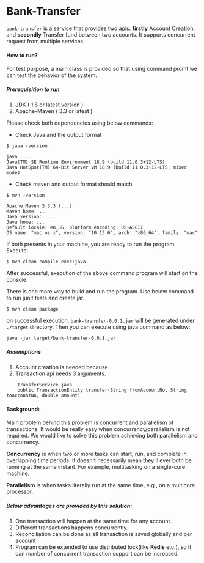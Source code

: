 # Bank-Transfer

`bank-transfer` is a service that provides two apis. **firstly** Account Creation.
and **secondly** Transfer fund between two accounts. It supports concurrent request from multiple services.

#### How to run?
 
For test purpose, a main class is provided so that using command promt we can test the behavior of the system.

##### Prerequisition to run
1. JDK ( 1.8 or latest version )
2. Apache-Maven ( 3.3 or latest ) 

Please check both dependencies using below commands:
* Check Java and the output format 
```
$ java -version

java ....
Java(TM) SE Runtime Environment 18.9 (build 11.0.3+12-LTS)
Java HotSpot(TM) 64-Bit Server VM 18.9 (build 11.0.3+12-LTS, mixed mode)
```
* Check maven and output format should match
```
$ mvn -version

Apache Maven 3.3.3 (...)
Maven home: ...
Java version: ....
Java home: ...
Default locale: en_SG, platform encoding: US-ASCII
OS name: "mac os x", version: "10.13.6", arch: "x86_64", family: "mac"
```

If both presents in your machine, you are ready to run the program. Execute:
```
$ mvn clean compile exec:java 
```
After successful, execution of the above command program will start on the console.

There is one more way to build and run the program. 
Use below command to run junit tests and create jar.
```
$ mvn clean package
```
on successful execution, `bank-transfer-0.0.1.jar` will be generated under `./target` directory.
Then you can execute using java command as below:
```
java -jar target/bank-transfer-0.0.1.jar
```
##### Assumptions
1. Account creation is needed because
2. Transaction api needs 3 arguments.
```
    TransferService.java
    public TransactionEntity transfer(String fromAccountNo, String toAccountNo, double amount)
```

#### Background:

Main problem behind this problem is concurrent and parallelism of transactions. It would be really easy when concurrency/parallelism is not required. We would like to 
solve this problem achieving both parallelism and concurrency.

**Concurrency** is when two or more tasks can start, run, and complete in overlapping time periods. It doesn't necessarily mean they'll ever both be running at the same instant. For example, multitasking on a single-core machine.

**Parallelism** is when tasks literally run at the same time, e.g., on a multicore processor.

##### Below advantages are provided by this solution:
1. One transaction will happen at the same time for any account.
2. Different transactions happens concurrently.
3. Reconciliation can be done as all transaction is saved globally and per account
4. Program can be extended to use distributed lock(like **Redis** etc.), so it can number of concurrent transaction support can be increased.
